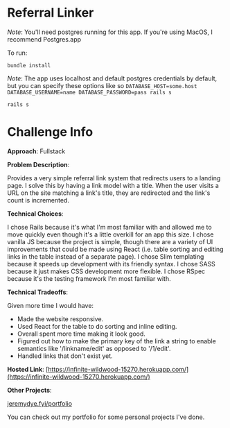 # Referral Linker

*Note*: You'll need postgres running for this app. If you're using MacOS, I recommend Postgres.app

To run:

`bundle install`

*Note*: The app uses localhost and default postgres credentials by default, but you can specify these options like so `DATABASE_HOST=some.host DATABASE_USERNAME=name DATABASE_PASSWORD=pass rails s`

`rails s`

# Challenge Info

**Approach**: Fullstack

**Problem Description**:

Provides a very simple referral link system that redirects users to a landing page. I solve this by having a link model with a title. When the user visits a URL on the site matching a link's title, they are redirected and the link's count is incremented.

**Technical Choices**:

I chose Rails because it's what I'm most familiar with and allowed me to move quickly even though it's a little overkill for an app this size. I chose vanilla JS because the project is simple, though there are a variety of UI improvements that could be made using React (i.e. table sorting and editing links in the table instead of a separate page). I chose Slim templating because it speeds up development with its friendly syntax. I chose SASS because it just makes CSS development more flexible. I chose RSpec because it's the testing framework I'm most familiar with.

**Technical Tradeoffs**:

Given more time I would have:
 - Made the website responsive.
 - Used React for the table to do sorting and inline editing.
 - Overall spent more time making it look good.
 - Figured out how to make the primary key of the link a string to enable semantics like '/linkname/edit' as opposed to '/1/edit'.
 - Handled links that don't exist yet.

**Hosted Link**: [https://infinite-wildwood-15270.herokuapp.com/](https://infinite-wildwood-15270.herokuapp.com/)

**Other Projects**:

[jeremydye.fyi/portfolio](http://jeremydye.fyi/portfolio)

You can check out my portfolio for some personal projects I've done.
